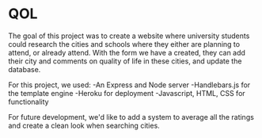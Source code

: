 # QOL

The goal of this project was to create a website where university students could research the cities and schools where they either are planning to attend, or already attend. 
With the form we have a created, they can add their city and comments on quality of life in these cities, and update the database.

For this project, we used:
-An Express and Node server
-Handlebars.js for the template engine
-Heroku for deployment
-Javascript, HTML, CSS for functionality

For future development, we'd like to add a system to average all the ratings and create a clean look when searching cities.